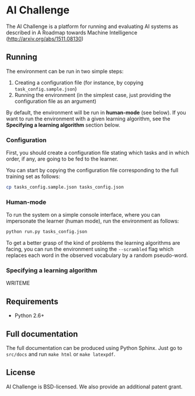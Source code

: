 # AI Challenge

The AI Challenge is a platform for running and evaluating AI systems as
described in A Roadmap towards Machine Intelligence
(http://arxiv.org/abs/1511.08130)

## Running

The environment can be run in two simple steps:

1. Creating a configuration file (for instance, by copying `task_config.sample.json`)
2. Running the environment (in the simplest case, just providing the configuration file as an argument)

By default, the environment will be run in **human-mode** (see below). If you want to
run the environment with a given learning algorithm, see the **Specifying a learning algorithm** 
section below.

### Configuration

First, you should create a configuration file stating which tasks
and in which order, if any, are going to be fed to the learner.

You can start by copying the configuration file corresponding to
the full training set as follows:

```bash
cp tasks_config.sample.json tasks_config.json
```

### Human-mode

To run the system on a simple console interface, where you can
impersonate the learner (human mode), run the environment as 
follows:

```bash
python run.py tasks_config.json
```

To get a better grasp of the kind of problems the learning algorithms
are facing, you can run the environment using the `--scrambled` flag
which replaces each word in the observed vocabulary by a random 
pseudo-word.

### Specifying a learning algorithm

WRITEME

## Requirements
* Python 2.6+


## Full documentation

The full documentation can be produced using Python Sphinx. Just go to
`src/docs` and run `make html` or `make latexpdf`.

## License
AI Challenge is BSD-licensed. We also provide an additional patent grant.
